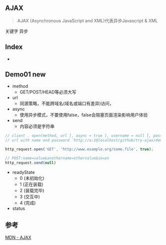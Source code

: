 ## AJAX

> AJAX (Asynchronous JavaScript and XML)代表异步Javascript & XML

关键字 异步

## Index

-

## Demo01 new


- method
  - GET/POST/HEAD等必须大写
- url
  - 同源策略，不能跨域名(域名或端口有差异)访问，
- async
  - 使用异步模式，不要使用false，false会阻塞页面渲染影响用户体验
- send
  - 内容必须是字符串

```js
// client . open(method, url [, async = true [, username = null [, password = null]]])
// url with name and password `http://a:1@localhost/github/try-ajax/demo01/index.html`

http_request.open('GET', 'http://www.example.org/some.file', true);

// POST:name=value&anothername=othervalue&so=on
http_request.send(null)
```

- readyState
  - 0 (未初始化)
  - 1 (正在装载)
  - 2 (装载完毕)
  - 3 (交互中)
  - 4 (完成)
- status


## 参考

[MDN - AJAX](https://developer.mozilla.org/zh-CN/docs/AJAX)
